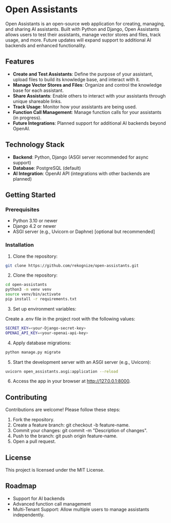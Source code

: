 # Open Assistants

Open Assistants is an open-source web application for creating, managing, and sharing AI assistants. Built with Python and Django, Open Assistants allows users to test their assistants, manage vector stores and files, track usage, and more. Future updates will expand support to additional AI backends and enhanced functionality.

## Features

- **Create and Test Assistants**: Define the purpose of your assistant, upload files to build its knowledge base, and interact with it.
- **Manage Vector Stores and Files**: Organize and control the knowledge base for each assistant.
- **Share Assistants**: Enable others to interact with your assistants through unique shareable links.
- **Track Usage**: Monitor how your assistants are being used.
- **Function Call Management**: Manage function calls for your assistants (in progress).
- **Future Integrations**: Planned support for additional AI backends beyond OpenAI.

## Technology Stack

- **Backend**: Python, Django (ASGI server recommended for async support)
- **Database**: PostgreSQL (default)
- **AI Integration**: OpenAI API (integrations with other backends are planned)

## Getting Started

### Prerequisites

- Python 3.10 or newer
- Django 4.2 or newer
- ASGI server (e.g., Uvicorn or Daphne) [optional but recommended]

### Installation

1. Clone the repository:
```bash
git clone https://github.com/rekognize/open-assistants.git
```

2. Clone the repository:
```bash
cd open-assistants
python3 -m venv venv
source venv/bin/activate
pip install -r requirements.txt
```

3. Set up environment variables:

Create a .env file in the project root with the following values:
```bash
SECRET_KEY=<your-Django-secret-key>
OPENAI_API_KEY=<your-openai-api-key>
```

4. Apply database migrations:
```bash
python manage.py migrate
```

5. Start the development server with an ASGI server (e.g., Uvicorn):
```bash
uvicorn open_assistants.asgi:application --reload
```

6. Access the app in your browser at http://127.0.0.1:8000.


## Contributing

Contributions are welcome! Please follow these steps:
1. Fork the repository.
2. Create a feature branch: git checkout -b feature-name.
3. Commit your changes: git commit -m "Description of changes".
4. Push to the branch: git push origin feature-name.
5. Open a pull request.


## License

This project is licensed under the MIT License.


## Roadmap

- Support for AI backends
- Advanced function call management
- Multi-Tenant Support: Allow multiple users to manage assistants independently.

